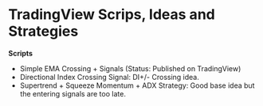 # TradingView Scrips, Ideas and Strategies

**Scripts**

* Simple EMA Crossing + Signals (Status: Published on TradingView)
* Directional Index Crossing Signal: DI+/- Crossing idea.
* Supertrend + Squeeze Momentum + ADX Strategy: Good base idea but the entering signals are too late.

